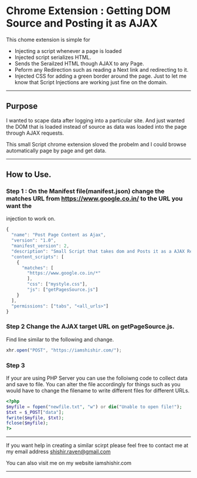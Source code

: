 # Chrome Extension : Getting DOM Source and Posting it as AJAX

This chome extension is simple for 

- Injecting a script whenever a page is loaded 
- Injected script serializes HTML. 
- Sends the Serailzed HTML though AJAX to any Page. 
- Peform any Redirection such as reading a Next link and redirecting to it. 
- Injected CSS for adding a green border around the page. Just to let me know that Script Injections are working just fine on the domain. 

***

## Purpose

I wanted to scape data after logging into a particular site. 
And just wanted the DOM that is loaded instead of source as data
was loaded into the page through AJAX requests. 

This small Script chrome extension sloved the probelm and I could 
browse automatically page by page and get data. 

***

## How to Use. 

### Step 1 : On the Manifest file(manifest.json) change the matches URL from https://www.google.co.in/ to the URL you want the 
injection to work on. 

``` javascript
{
  "name": "Post Page Content as Ajax",
  "version": "1.0",
  "manifest_version": 2,
  "description": "Small Script that takes dom and Posts it as a AJAX Request where you desire on load. ",
  "content_scripts": [
    {
      "matches": [
      	"https://www.google.co.in/*"
      	],
      	"css": ["mystyle.css"],
        "js": ["getPagesSource.js"]
    }
  ],
  "permissions": ["tabs", "<all_urls>"]
}
```

### Step 2 Change the AJAX target URL on getPageSource.js. 

Find line similar to the following and change. 

``` javascript
xhr.open("POST", "https://iamshishir.com/");

```

### Step 3
If your are using PHP Server you can use the folloiwng code to collect data and save to file.
You can alter the file accordingly for things such as you would have to change the filename
to write different files for different URLs.  

``` php
<?php
$myfile = fopen("newfile.txt", "w") or die("Unable to open file!");
$txt = $_POST["data"];
fwrite($myfile, $txt);
fclose($myfile);
?>
```

***
If you want help in creating a similar scirpt please feel free to contact 
me at my email address shishir.raven@gmail.com 

You can also visit me on my website iamshishir.com
***
